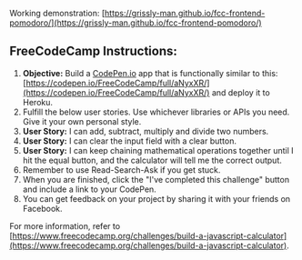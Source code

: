 Working demonstration: [https://grissly-man.github.io/fcc-frontend-pomodoro/](https://grissly-man.github.io/fcc-frontend-pomodoro/)

## FreeCodeCamp Instructions:
1. **Objective:** Build a [CodePen.io](https://codepen.io/) app that is functionally similar to this: [https://codepen.io/FreeCodeCamp/full/aNyxXR/](https://codepen.io/FreeCodeCamp/full/aNyxXR/) and deploy it to Heroku.
2. Fulfill the below user stories. Use whichever libraries or APIs you need. Give it your own personal style.
3. **User Story:** I can add, subtract, multiply and divide two numbers.
4. **User Story:** I can clear the input field with a clear button.
5. **User Story:** I can keep chaining mathematical operations together until I hit the equal button, and the calculator will tell me the correct output.
6. Remember to use Read-Search-Ask if you get stuck.
7. When you are finished, click the "I've completed this challenge" button and include a link to your CodePen.
8. You can get feedback on your project by sharing it with your friends on Facebook.

For more information, refer to [https://www.freecodecamp.org/challenges/build-a-javascript-calculator](https://www.freecodecamp.org/challenges/build-a-javascript-calculator).
